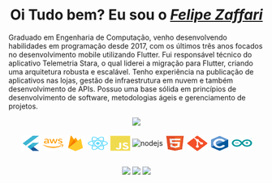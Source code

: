 <div>
  <h1 align="center">Oi Tudo bem? Eu sou o <a href="https://www.linkedin.com/in/felipe-zaffari-421301204/"><i>Felipe Zaffari</i></a></h1>

  <p>Graduado em Engenharia de Computação, venho desenvolvendo habilidades em programação desde 2017, com os últimos três anos focados no desenvolvimento mobile utilizando Flutter. Fui responsável técnico do aplicativo Telemetria Stara, o qual liderei a migração para Flutter, criando uma arquitetura robusta e escalável. Tenho experiência na publicação de aplicativos nas lojas, gestão de infraestrutura em nuvem e também desenvolvimento de APIs. Possuo uma base sólida em princípios de desenvolvimento de software, metodologias ágeis e gerenciamento de projetos.</p>


<div align="center">
  <a href="https://github.com/felipezfr">
    <img height="150em" src="https://github-readme-stats.vercel.app/api?username=felipezfr&count_private=true&include_all_commits=true&show_icons=true&theme=dracula&hide_border=false&show_owner=true"/>
    <!-- <img height="150em" src="https://github-readme-stats.vercel.app/api/top-langs/?username=felipezfr&theme=dracula&hide_border=false&&layout=compact"/> -->
  </a>
</div>

<div align="center" valign="top"><br>
  <img align="center" alt="Flutter" height="30" width="40" src="https://raw.githubusercontent.com/devicons/devicon/master/icons/flutter/flutter-original.svg">
<!--   <img align="center" alt="Dart" height="30" width="40" src="https://raw.githubusercontent.com/devicons/devicon/master/icons/dart/dart-original.svg"> -->
  <img align="center" alt="Aws" height="30" width="40" src="https://github.com/devicons/devicon/blob/master/icons/amazonwebservices/amazonwebservices-plain-wordmark.svg">
  <img align="center" alt="Firebase" height="30" width="40" src="https://github.com/devicons/devicon/blob/master/icons/firebase/firebase-original.svg">
<!--   <img align="center" alt="android" height="30" width="40" src="https://github.com/devicons/devicon/blob/master/icons/android/android-original.svg">
  <img align="center" alt="ios" height="30" width="40" src="https://github.com/devicons/devicon/blob/master/icons/apple/apple-original.svg"> -->
  <img align="center" alt="React" height="30" width="40" src="https://raw.githubusercontent.com/devicons/devicon/master/icons/react/react-original.svg">  
  <img align="center" alt="Js" height="30" width="40" src="https://raw.githubusercontent.com/devicons/devicon/master/icons/javascript/javascript-plain.svg">
  <img align="center" alt="nodejs" height="30" width="40" src="https://cdn.worldvectorlogo.com/logos/nodejs-icon.svg">
<!--   <img align="center" alt="Ts" height="30" width="40" src="https://raw.githubusercontent.com/devicons/devicon/master/icons/typescript/typescript-plain.svg"> -->
  <img align="center" alt="HTML" height="30" width="40" src="https://raw.githubusercontent.com/devicons/devicon/master/icons/html5/html5-original.svg">
<!--   <img align="center" alt="Wa-Jest" height="30" width="40" src="https://cdn.jsdelivr.net/gh/devicons/devicon/icons/jest/jest-plain.svg"> -->
  <img align="center" alt="git" height="30" width="40" src="https://raw.githubusercontent.com/devicons/devicon/master/icons/git/git-original.svg">
  <img align="center" alt="c" height="30" width="40" src="https://github.com/devicons/devicon/blob/master/icons/c/c-original.svg">
  <img align="center" alt="Arduino" height="30" width="40" src="https://github.com/devicons/devicon/blob/master/icons/arduino/arduino-original.svg">
<!--   <img align="center" alt="github" height="35" width="35" src="/assets/GitHub.png"> -->
<!--   <img align="center" alt="github" height="30" width="40" src="https://raw.githubusercontent.com/devicons/devicon/master/icons/github/github-original.svg"> -->
</div><br>

<div align="center">

  <a href="https://www.linkedin.com/in/felipe-zaffari-421301204/" target="_blank"><img src="https://img.shields.io/badge/-LinkedIn-%230077B5?style=for-the-badge&logo=linkedin&logoColor=white" target="_blank"></a> 
  <a href="https://www.instagram.com/felipezfr/" target="_blank"><img src="https://img.shields.io/badge/-Instagram-%23E4405F?style=for-the-badge&logo=instagram&logoColor=white" target="_blank"></a>
  <a href="mailto:felipezfr@hotmail.com"><img src="https://img.shields.io/badge/-Email-%23333?style=for-the-badge&logo=gmail&logoColor=white" target="_blank"></a>
</div>

